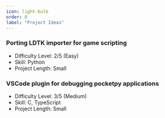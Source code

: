 ```yaml
---
icon: light-bulb
order: 0
label: "Project Ideas"
---
```


### Porting LDTK importer for game scripting

+ Difficulty Level: 2/5 (Easy)
+ Skill: Python
+ Project Length: Small

### VSCode plugin for debugging pocketpy applications

+ Difficulty Level: 3/5 (Medium)
+ Skill: C, TypeScript
+ Project Length: Small
